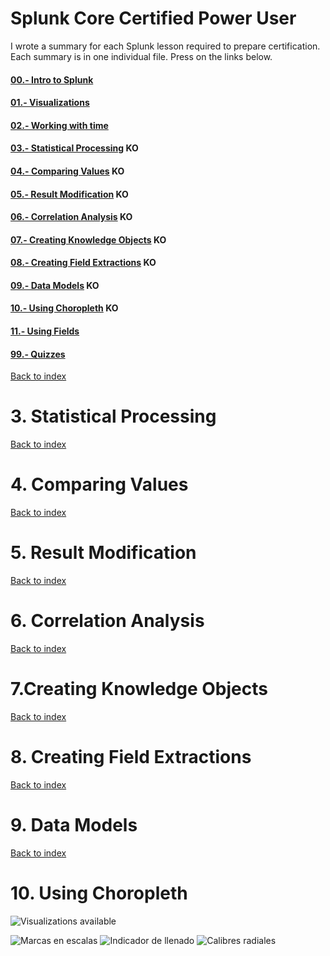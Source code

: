 # Splunk Core Certified Power User
I wrote a summary for each Splunk lesson required to prepare certification.
Each summary is in one individual file.
Press on the links below.

#### [00.- Intro to Splunk](00_intro_to_splunk.md) 
#### [01.- Visualizations](01_visualizations.md)
#### [02.- Working with time](02_working_with_time.md)
#### [03.- Statistical Processing](#3-statistical-processing) KO
#### [04.- Comparing Values](#4-comparing-values)  KO
#### [05.- Result Modification](#5-result-modification) KO
#### [06.- Correlation Analysis](#6-correlation-analysis) KO
#### [07.- Creating Knowledge Objects](#7-creating-knowledge-objects) KO
#### [08.- Creating Field Extractions](#8-creating-field-extractions) KO
#### [09.- Data Models](#9-data-models) KO
#### [10.- Using Choropleth](#10-using-choropleth) KO
#### [11.- Using Fields](11_using_fields.md)
#### [99.- Quizzes](99_quizzes.md)




[Back to index](#splunk-core-certified-power-user)
# <a name= "statistical-processing">3. Statistical Processing</a>
[Back to index](#splunk-core-certified-power-user)
# <a name= "comparing-values">4. Comparing Values</a>
[Back to index](#splunk-core-certified-power-user)
# <a name= "result-modification">5. Result Modification</a>
[Back to index](#splunk-core-certified-power-user)
# <a name= "correlation-analysis">6. Correlation Analysis</a>
[Back to index](#splunk-core-certified-power-user)
# <a name= "creating-knowledge-objects">7.Creating Knowledge Objects</a>
[Back to index](#splunk-core-certified-power-user)
# <a name= "creating-field-extractions">8. Creating Field Extractions</a>
[Back to index](#splunk-core-certified-power-user)
# <a name= "data-models">9. Data Models</a>
[Back to index](#splunk-core-certified-power-user)
# <a name= "using-choropleth">10. Using Choropleth



![Visualizations available](https://github.com/luismiguelcasadodiaz/splunk/assets/19540140/26bad114-0f68-46fc-aabb-8e0c9c595a48)

![Marcas en escalas](https://github.com/luismiguelcasadodiaz/splunk/assets/19540140/30eb2ff4-072f-4e71-a299-103744217e77)
![Indicador de llenado](https://github.com/luismiguelcasadodiaz/splunk/assets/19540140/8926539c-30ed-464f-80b6-90973c12e762)
![Calibres radiales](https://github.com/luismiguelcasadodiaz/splunk/assets/19540140/c325ea3e-2cf1-4ad4-b9ab-ff8d32dc5310)


